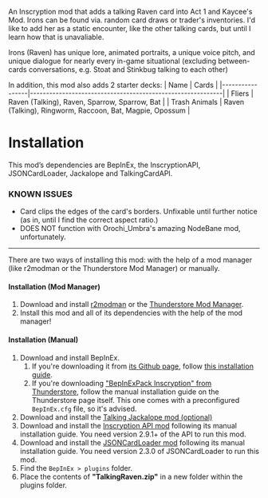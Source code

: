 An Inscryption mod that adds a talking Raven card into Act 1 and Kaycee's Mod.
Irons can be found via. random card draws or trader's inventories. 
I'd like to add her as a static encounter, like the other talking cards, but until I learn how that is unavaliable.

Irons (Raven) has unique lore, animated portraits, a unique voice pitch, and unique dialogue for nearly every in-game situational (excluding between-cards conversations, e.g. Stoat and Stinkbug talking to each other)

In addition, this mod also adds 2 starter decks:
| Name            | Cards                                                      |
|-----------------|------------------------------------------------------------|
| Fliers          | Raven (Talking), Raven, Sparrow, Sparrow, Bat              |
| Trash Animals   | Raven (Talking), Ringworm, Raccoon, Bat, Magpie, Opossum   |


# Installation
This mod’s dependencies are BepInEx, the InscryptionAPI, JSONCardLoader, Jackalope and TalkingCardAPI.


### KNOWN ISSUES
- Card clips the edges of the card's borders. Unfixable until further notice (as in, until I find the correct aspect ratio.)
- DOES NOT function with Orochi_Umbra's amazing NodeBane mod, unfortunately.

-----------------------------------------------------------------
There are two ways of installing this mod: with the help of a mod manager (like r2modman or the Thunderstore Mod Manager) or manually.

#### Installation (Mod Manager)
1. Download and install [r2modman](https://thunderstore.io/package/ebkr/r2modman/) or the [Thunderstore Mod Manager](https://www.overwolf.com/app/Thunderstore-Thunderstore_Mod_Manager).
2. Install this mod and all of its dependencies with the help of the mod manager! 

#### Installation (Manual)
1. Download and install BepInEx.
    1. If you're downloading it from [its Github page](https://github.com/BepInEx/BepInEx/releases), follow [this installation guide](https://docs.bepinex.dev/articles/user_guide/installation/index.html#where-to-download-bepinex).
    2. If you're downloading ["BepInExPack Inscryption" from Thunderstore](https://inscryption.thunderstore.io/package/BepInEx/BepInExPack_Inscryption/), follow the manual installation guide on the Thunderstore page itself. This one comes with a preconfigured `BepInEx.cfg` file, so it's advised.
2. Download and install the [Talking Jackalope mod (optional)](https://github.com/luuhoo/talkingjackalope)
3. Download and install the [Inscryption API mod](https://inscryption.thunderstore.io/package/API_dev/API/) following its manual installation guide. You need version 2.9.1+ of the API to run this mod.
4. Download and install the [JSONCardLoader mod](https://inscryption.thunderstore.io/package/MADH95Mods/JSONCardLoader/) following its manual installation guide. You need version 2.3.0 of JSONCardLoader to run this mod.
6. Find the `BepInEx > plugins` folder.
7. Place the contents of **"TalkingRaven.zip"** in a new folder within the plugins folder.